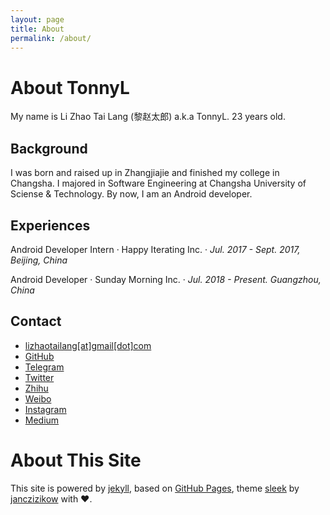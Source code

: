 ```yaml
---
layout: page
title: About
permalink: /about/
---
```


# About TonnyL

My name is Li Zhao Tai Lang (黎赵太郎) a.k.a TonnyL. 23 years old.

## Background

I was born and raised up in Zhangjiajie and finished my college in Changsha. I majored in Software Engineering at Changsha University of Sciense & Technology. By now, I am an Android developer.

## Experiences
Android Developer Intern · Happy Iterating Inc. · *Jul. 2017 - Sept. 2017, Beijing, China*

Android Developer · Sunday Morning Inc. ·  *Jul. 2018 - Present. Guangzhou, China*

## Contact
+ [lizhaotailang[at]gmail[dot]com](mailto:lizhaotailang@gmail.com)
+ [GitHub](https://github.com/TonnyL)
+ [Telegram](https://t.me/Typesafe)
+ [Twitter](https://twitter.com/TonnyLZTL)
+ [Zhihu](https://www.zhihu.com/people/)
+ [Weibo](https://weibo.com/u/5313690193/)
+ [Instagram](https://www.instagram.com/tonny_lztl/)
+ [Medium](https://medium.com/@TonnyL)

# About This Site
This site is powered by [jekyll](https://github.com/jekyll/jekyll), based on [GitHub Pages](https://pages.github.com/), theme [sleek](https://github.com/janczizikow/sleek) by [janczizikow](https://github.com/janczizikow/) with ❤️.